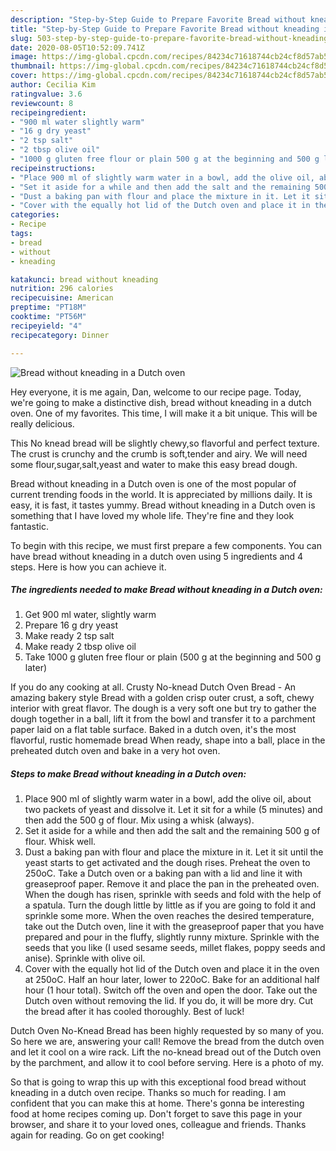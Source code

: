 ```yaml
---
description: "Step-by-Step Guide to Prepare Favorite Bread without kneading in a Dutch oven"
title: "Step-by-Step Guide to Prepare Favorite Bread without kneading in a Dutch oven"
slug: 503-step-by-step-guide-to-prepare-favorite-bread-without-kneading-in-a-dutch-oven
date: 2020-08-05T10:52:09.741Z
image: https://img-global.cpcdn.com/recipes/84234c71618744cb24cf8d57ab529908/751x532cq70/bread-without-kneading-in-a-dutch-oven-recipe-main-photo.jpg
thumbnail: https://img-global.cpcdn.com/recipes/84234c71618744cb24cf8d57ab529908/751x532cq70/bread-without-kneading-in-a-dutch-oven-recipe-main-photo.jpg
cover: https://img-global.cpcdn.com/recipes/84234c71618744cb24cf8d57ab529908/751x532cq70/bread-without-kneading-in-a-dutch-oven-recipe-main-photo.jpg
author: Cecilia Kim
ratingvalue: 3.6
reviewcount: 8
recipeingredient:
- "900 ml water slightly warm"
- "16 g dry yeast"
- "2 tsp salt"
- "2 tbsp olive oil"
- "1000 g gluten free flour or plain 500 g at the beginning and 500 g later"
recipeinstructions:
- "Place 900 ml of slightly warm water in a bowl, add the olive oil, about two packets of yeast and dissolve it. Let it sit for a while (5 minutes) and then add the 500 g of flour. Mix using a whisk (always)."
- "Set it aside for a while and then add the salt and the remaining 500 g of flour. Whisk well."
- "Dust a baking pan with flour and place the mixture in it. Let it sit until the yeast starts to get activated and the dough rises. Preheat the oven to 250oC. Take a Dutch oven or a baking pan with a lid and line it with greaseproof paper. Remove it and place the pan in the preheated oven. When the dough has risen, sprinkle with seeds and fold with the help of a spatula. Turn the dough little by little as if you are going to fold it and sprinkle some more. When the oven reaches the desired temperature, take out the Dutch oven, line it with the greaseproof paper that you have prepared and pour in the fluffy, slightly runny mixture. Sprinkle with the seeds that you like (I used sesame seeds, millet flakes, poppy seeds and anise). Sprinkle with olive oil."
- "Cover with the equally hot lid of the Dutch oven and place it in the oven at 250oC. Half an hour later, lower to 220oC. Bake for an additional half hour (1 hour total). Switch off the oven and open the door. Take out the Dutch oven without removing the lid. If you do, it will be more dry. Cut the bread after it has cooled thoroughly. Best of luck!"
categories:
- Recipe
tags:
- bread
- without
- kneading

katakunci: bread without kneading 
nutrition: 296 calories
recipecuisine: American
preptime: "PT18M"
cooktime: "PT56M"
recipeyield: "4"
recipecategory: Dinner

---
```



![Bread without kneading in a Dutch oven](https://img-global.cpcdn.com/recipes/84234c71618744cb24cf8d57ab529908/751x532cq70/bread-without-kneading-in-a-dutch-oven-recipe-main-photo.jpg)

Hey everyone, it is me again, Dan, welcome to our recipe page. Today, we're going to make a distinctive dish, bread without kneading in a dutch oven. One of my favorites. This time, I will make it a bit unique. This will be really delicious.

This No knead bread will be slightly chewy,so flavorful and perfect texture. The crust is crunchy and the crumb is soft,tender and airy. We will need some flour,sugar,salt,yeast and water to make this easy bread dough.

Bread without kneading in a Dutch oven is one of the most popular of current trending foods in the world. It is appreciated by millions daily. It is easy, it is fast, it tastes yummy. Bread without kneading in a Dutch oven is something that I have loved my whole life. They're fine and they look fantastic.


To begin with this recipe, we must first prepare a few components. You can have bread without kneading in a dutch oven using 5 ingredients and 4 steps. Here is how you can achieve it.

<!--inarticleads1-->

##### The ingredients needed to make Bread without kneading in a Dutch oven:

1. Get 900 ml water, slightly warm
1. Prepare 16 g dry yeast
1. Make ready 2 tsp salt
1. Make ready 2 tbsp olive oil
1. Take 1000 g gluten free flour or plain (500 g at the beginning and 500 g later)


If you do any cooking at all. Crusty No-knead Dutch Oven Bread - An amazing bakery style Bread with a golden crisp outer crust, a soft, chewy interior with great flavor. The dough is a very soft one but try to gather the dough together in a ball, lift it from the bowl and transfer it to a parchment paper laid on a flat table surface. Baked in a dutch oven, it&#39;s the most flavorful, rustic homemade bread When ready, shape into a ball, place in the preheated dutch oven and bake in a very hot oven. 

<!--inarticleads2-->

##### Steps to make Bread without kneading in a Dutch oven:

1. Place 900 ml of slightly warm water in a bowl, add the olive oil, about two packets of yeast and dissolve it. Let it sit for a while (5 minutes) and then add the 500 g of flour. Mix using a whisk (always).
1. Set it aside for a while and then add the salt and the remaining 500 g of flour. Whisk well.
1. Dust a baking pan with flour and place the mixture in it. Let it sit until the yeast starts to get activated and the dough rises. Preheat the oven to 250oC. Take a Dutch oven or a baking pan with a lid and line it with greaseproof paper. Remove it and place the pan in the preheated oven. When the dough has risen, sprinkle with seeds and fold with the help of a spatula. Turn the dough little by little as if you are going to fold it and sprinkle some more. When the oven reaches the desired temperature, take out the Dutch oven, line it with the greaseproof paper that you have prepared and pour in the fluffy, slightly runny mixture. Sprinkle with the seeds that you like (I used sesame seeds, millet flakes, poppy seeds and anise). Sprinkle with olive oil.
1. Cover with the equally hot lid of the Dutch oven and place it in the oven at 250oC. Half an hour later, lower to 220oC. Bake for an additional half hour (1 hour total). Switch off the oven and open the door. Take out the Dutch oven without removing the lid. If you do, it will be more dry. Cut the bread after it has cooled thoroughly. Best of luck!


Dutch Oven No-Knead Bread has been highly requested by so many of you. So here we are, answering your call! Remove the bread from the dutch oven and let it cool on a wire rack. Lift the no-knead bread out of the Dutch oven by the parchment, and allow it to cool before serving. Here is a photo of my. 

So that is going to wrap this up with this exceptional food bread without kneading in a dutch oven recipe. Thanks so much for reading. I am confident that you can make this at home. There's gonna be interesting food at home recipes coming up. Don't forget to save this page in your browser, and share it to your loved ones, colleague and friends. Thanks again for reading. Go on get cooking!
